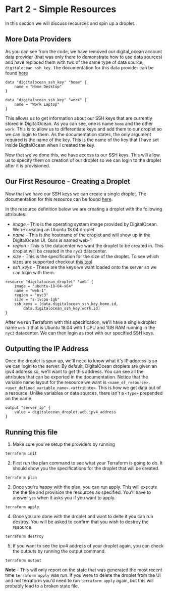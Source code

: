 # Part 2 - Simple Resources
In this section we will discuss resources and spin up a droplet.

## More Data Providers
As you can see from the code, we have removed our digital_ocean account 
data provider (that was only there to demonstrate how to use data
sources) and have replaced them with two of the same type of data source,
`digitalocean_ssh_key`. The documentation for this data provider can be found
[here](https://www.terraform.io/docs/providers/do/d/ssh_key.html)

```
data "digitalocean_ssh_key" "home" {
    name = "Home Desktop"
}

data "digitalocean_ssh_key" "work" {
    name = "Work Laptop"
}
```

This allows us to get information about our SSH keys that are currently
stored in DigitalOcean. As you can see, one is name `home` and the other `work`.
This is to allow us to differentiate keys and add them to our droplet so we 
can login to them. As the documentation states, the only argument required is
the name of the key. This is the name of the key that I have set inside 
DigitalOcean when I created the key. 

Now that we've done this, we have access to our SSH keys. This will allow us to
specify them on creation of our droplet so we can login to the droplet after
it is provisioned.

## Our First Resource - Creating a Droplet
Now that we have our SSH keys we can create a single droplet. The documentation
for this resource can be found 
[here](https://www.terraform.io/docs/providers/do/r/droplet.html).

In the resource definition below we are creating a droplet with the following
attributes:

* *image* - This is the operating system image provided by DigitalOcean. We're
creating an Ubuntu 18.04 droplet
* *name* - This is the hostname of the droplet and will show up in the 
DigitalOcean UI. Ours is named web-1
* *region* - This is the datacenter we want the droplet to be created in. This
droplet will be created in the `nyc3` datacenter.
* *size* - This is the specification for the size of the droplet. To see which
sizes are supported checkout [this tool](https://slugs.do-api.dev/)
* *ssh_keys* - These are the keys we want loaded onto the server so we can login
with them.

```
resource "digitalocean_droplet" "web" {
    image = "ubuntu-18-04-x64"
    name = "web-1"
    region = "nyc3"
    size = "s-1vcpu-1gb"
    ssh_keys = [data.digitalocean_ssh_key.home.id, 
        data.digitalocean_ssh_key.work.id]
}
```

After we run Terraform with this specification, we'll have a single droplet
name `web-1` that is Ubuntu 18.04 with 1 CPU and 1GB RAM running in the `nyc3`
datacenter. We can then login as root with our specified SSH keys.

## Outputting the IP Address
Once the droplet is spun up, we'll need to know what it's IP address is so we can
login to the server. By default, DigitalOcean droplets are given an ipv4 address
so, we'll want to get this address. You can see all the attributes that can
be exported in the documentation. Notice that the variable name layout for the
resource we want is 
`<name_of_resource>.<user_defined_variable_name>.<attribute>`. This is how we
get data out of a resource. Unlike variables or data sources, there isn't a 
`<type>` prepended on the name.

```
output "server_ip" {
    value = digitalocean_droplet.web.ipv4_address
}
```

## Running this file
1. Make sure you've setup the providers by running 
```
terraform init
```
2. First run the plan command to see what your Terraform is going to do. It
should show you the specifications for the droplet that will be created.
```
terraform plan
```
3. Once you're happy with the plan, you can run apply. This will execute the 
the file and provision the resources as specified. You'll have to answer
`yes` when it asks you if you want to apply.
```
terraform apply
```
4. Once you are done with the droplet and want to delte it you can run destroy.
You will be asked to confirm that you wish to destroy the resource.
```
terraform destroy
```
5. If you want to see the ipv4 address of your droplet again, you can check
the outputs by running the output command.
```
terraform output
```
**Note** - This will only report on the state that was generated the most 
recent time `terraform apply` was run. If you were to delete the droplet from
the UI and not terraform you'd need to run `terraform apply` again, but this will probably lead to a broken state file.
